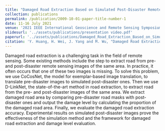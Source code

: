 ```yaml
---
title: "Damaged Road Extraction Based on Simulated Post-Disaster Remote Sensing Images"
collection: publications
permalink: /publication/2009-10-01-paper-title-number-1
date: 11-16 July 2021
venue: '2021 IEEE International Geoscience and Remote Sensing Symposium IGARSS'
slidesurl: '../assets/publications/presentation video.pdf'
paperurl: '../assets/publications/Damaged_Road_Extraction_Based_on_Simulated_Post-Disaster_Remote_Sensing_Images.pdf'
citation: 'Y. Huang, H. Wei, J. Yang and M. Wu, "Damaged Road Extraction Based on Simulated Post-Disaster Remote Sensing Images," 2021 IEEE International Geoscience and Remote Sensing Symposium IGARSS, Brussels, Belgium, 2021, pp. 4684-4687'
---
```


Damaged road extraction is a challenging task in the field of remote sensing. Some existing methods include the step to extract road from pre- and post-disaster remote sensing images of the same area. In practice, it often occurs that one of these two images is missing. To solve this problem, we use CoCosNet, the model for exemplar-based image translation, to translate pre-disaster images to simulated post-disaster ones. Then we use D-LinkNet, the state-of-the-art method in road extraction, to extract road from the pre- and post-disaster images of the same area. We extract damaged road area by comparing pre-disaster road masks with post-disaster ones and output the damage level by calculating the proportion of the damaged road area. Finally, we evaluate the damaged road extraction accuracy. Experimental results on simulated post-disaster images prove the effectiveness of the simulation method and the framework for damaged road extraction and damage level evaluation.
